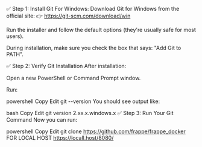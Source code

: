 ✅ Step 1: Install Git
For Windows:
Download Git for Windows from the official site:
👉 https://git-scm.com/download/win

Run the installer and follow the default options (they're usually safe for most users).

During installation, make sure you check the box that says:
"Add Git to PATH".

✅ Step 2: Verify Git Installation
After installation:

Open a new PowerShell or Command Prompt window.

Run:

powershell
Copy
Edit
git --version
You should see output like:

bash
Copy
Edit
git version 2.xx.x.windows.x
✅ Step 3: Run Your Git Command
Now you can run:

powershell
Copy
Edit
git clone https://github.com/frappe/frappe_docker
FOR LOCAL HOST
https://locall.host/8080/


